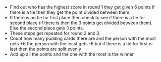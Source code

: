 - Find out who has the highest score in round 1 they get given 6 points if there is a tie then they get the point divided between them.
- If there is no tie for first place then check to see if there is a tie for second place (if there is then the 3 points get divided between them). Else the second place gets 3 points.
- These steps get repeated for round 2 and 3.
- Count how many pudding cards there are and the person with the most gets +6 the person with the least gets -6 but if there is a tie for first or last then the points are split evenly
- Add up all the points and the one with the most is the winner
